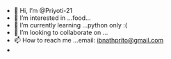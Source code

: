 - 👋 Hi, I’m @Priyoti-21
- 👀 I’m interested in ...food...
- 🌱 I’m currently learning ...python only :(
- 💞️ I’m looking to collaborate on ...
- 📫 How to reach me ...email: ibnathprito@gmail.com
- 

<!---
Priyoti-21/Priyoti-21 is a ✨ special ✨ repository because its `README.md` (this file) appears on your GitHub profile.
You can click the Preview link to take a look at your changes.
--->
